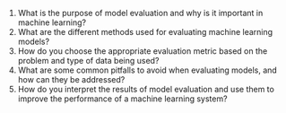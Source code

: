 1. What is the purpose of model evaluation and why is it important in machine learning?
2. What are the different methods used for evaluating machine learning models?
3. How do you choose the appropriate evaluation metric based on the problem and type of data being used?
4. What are some common pitfalls to avoid when evaluating models, and how can they be addressed?
5. How do you interpret the results of model evaluation and use them to improve the performance of a machine learning system?